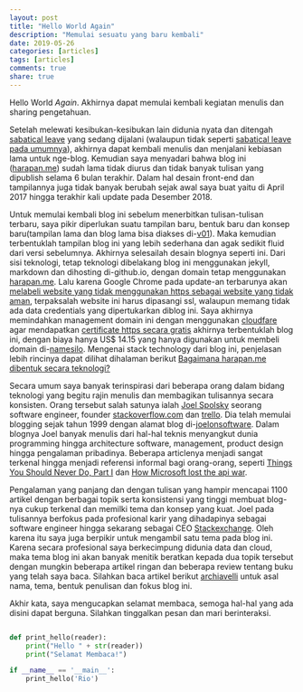 ```yaml
---
layout: post
title: "Hello World Again"
description: "Memulai sesuatu yang baru kembali"
date: 2019-05-26
categories: [articles]
tags: [articles]
comments: true
share: true
---
```


Hello World *Again*. Akhirnya dapat memulai kembali kegiatan menulis dan sharing pengetahuan. 

Setelah melewati kesibukan-kesibukan lain didunia nyata dan ditengah [sabatical leave](#) yang sedang dijalani (walaupun tidak seperti [sabatical leave pada umumnya](https://www.thebalancecareers.com/why-employers-should-consider-sabbatical-leave-programs-4171929)), akhirnya dapat kembali menulis dan menjalani kebiasan lama untuk nge-blog. Kemudian saya menyadari bahwa blog ini ([harapan.me](https://www.harapan.me)) sudah lama tidak diurus dan tidak banyak tulisan yang dipublish selama 6 bulan terakhir. Dalam hal desain front-end dan tampilannya juga tidak banyak berubah sejak awal saya buat yaitu di April 2017 hingga terakhir kali update pada Desember 2018.

Untuk memulai kembali blog ini sebelum menerbitkan tulisan-tulisan terbaru, saya pikir diperlukan suatu tampilan baru, bentuk baru dan konsep baru(tampilan lama dan blog lama bisa diakses di-[v01](https://www.harapan.me)). Maka kemudian terbentuklah tampilan blog ini yang lebih sederhana dan agak sedikit fluid dari versi sebelumnya. Akhirnya selesailah desain blognya seperti ini. Dari sisi teknologi, tetap teknologi dibelakang blog ini menggunakan jekyll, markdown dan dihosting di-github.io, dengan domain tetap menggunakan [harapan.me](https://www.harapan.me). Lalu karena Google Chrome pada update-an terbarunya akan [melabeli website yang tidak menggunakan https sebagai website yang tidak aman](https://security.googleblog.com/2018/02/a-secure-web-is-here-to-stay.html), terpaksalah website ini harus dipasangi ssl, walaupun memang tidak ada data credentials yang dipertukarkan diblog ini. Saya akhirnya memindahkan management domain ini dengan menggunakan [cloudfare](https://www.cloudflare.com/) agar mendapatkan [certificate https secara gratis](https://www.cloudflare.com/ssl/) akhirnya terbentuklah blog ini, dengan biaya hanya US$ 14.15 yang hanya digunakan untuk membeli domain di-[namesilo](https://www.namesilo.com/pricing.php?rid=43f3493rl). Mengenai stack technology dari blog ini, penjelasan lebih rincinya dapat dilihat dihalaman berikut [Bagaimana harapan.me dibentuk secara teknologi?](/blog/tech-stack-harapan-me/)

Secara umum saya banyak terinspirasi dari beberapa orang dalam bidang teknologi yang begitu rajin menulis dan membagikan tulisannya secara konsisten. Orang tersebut salah satunya ialah [Joel Spolsky](https://en.wikipedia.org/wiki/Joel_Spolsky) seorang software engineer, founder [stackoverflow.com](https://stackoverflow.com/) dan [trello](https://trello.com/). Dia telah memulai blogging sejak tahun 1999 dengan alamat blog di-[joelonsoftware](https://www.joelonsoftware.com). Dalam blognya Joel banyak menulis dari hal-hal teknis menyangkut dunia programming hingga architecture software, management, product design hingga pengalaman pribadinya. Beberapa articlenya menjadi sangat terkenal hingga menjadi referensi informal bagi orang-orang, seperti [Things You Should Never Do, Part I](https://www.joelonsoftware.com/2000/04/06/things-you-should-never-do-part-i/) dan [How Microsoft lost the api war](https://www.joelonsoftware.com/2004/06/13/how-microsoft-lost-the-api-war/).

Pengalaman yang panjang dan dengan tulisan yang hampir mencapai 1100 artikel dengan berbagai topik serta konsistensi yang tinggi membuat blog-nya cukup terkenal dan memilki tema dan konsep yang kuat. Joel pada tulisannya berfokus pada profesional karir yang dihadapinya sebagai software engineer hingga sekarang sebagai CEO [Stackexchange](https://stackexchange.com/). Oleh karena itu saya juga berpikir untuk mengambil satu tema pada blog ini. Karena secara profesional saya berkecimpung didunia data dan cloud, maka tema blog ini akan banyak menitik beratkan kepada dua topik tersebut dengan mungkin beberapa artikel ringan dan beberapa review tentang buku yang telah saya baca. Silahkan baca artikel berikut [archiavelli](blog/archiavelli/) untuk asal nama, tema, bentuk penulisan dan fokus blog ini.

Akhir kata, saya mengucapkan selamat membaca, semoga hal-hal yang ada disini dapat berguna. Silahkan tinggalkan pesan dan mari berinteraksi. 

```python

def print_hello(reader):
	print("Hello " + str(reader))
	print("Selamat Membaca!")

if __name__ == '__main__':
	print_hello('Rio')

```